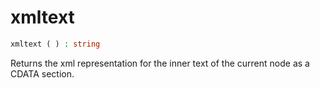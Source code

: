 # xmltext

```php
xmltext ( ) : string
```

Returns the xml representation for the inner text of the current node as a CDATA section.